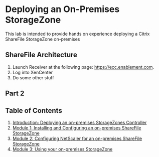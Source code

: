 # Deploying an On-Premises StorageZone

This lab is intended to provide hands on experience deploying a Citrix ShareFile StorageZone on-premises

## ShareFile Architecture

1. Launch Receiver at the following page: https://ecc.enablement.com.
2. Log into XenCenter
3. Do some other stuff

## Part 2



## Table of Contents

1. [Introduction: Deploying an on-premises StorageZones Controller](../)
2. [Module 1: Installing and Configuring an on-premises ShareFile StorageZone](/Module-1)
3. [Module 2: Configuring NetScaler for an on-premises ShareFile StorageZone](/Module-2)
4. [Module 3: Using your on-premises StorageZone](/Module-3)